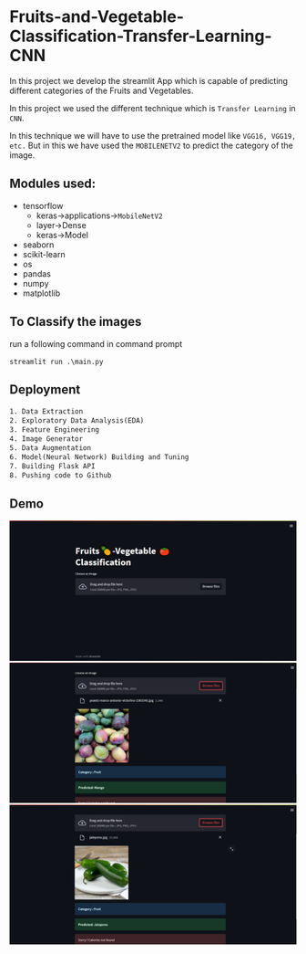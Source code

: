 
# Fruits-and-Vegetable-Classification-Transfer-Learning-CNN

In this project we develop the streamlit App which is capable of predicting different categories of the Fruits and Vegetables.

In this project we used the different technique which is `Transfer Learning` in `CNN`.

In this technique we will have to use the pretrained model like `VGG16, VGG19, etc.` But in this we have used the `MOBILENETV2` to predict the category of the image.

## Modules used:
* tensorflow
    * keras->applications->`MobileNetV2`
    * layer->Dense
    * keras->Model
* seaborn
* scikit-learn
* os
* pandas
* numpy
* matplotlib

## To Classify the images
run a following command in command prompt
```
streamlit run .\main.py
```
## Deployment
```
1. Data Extraction
2. Exploratory Data Analysis(EDA)
3. Feature Engineering
4. Image Generator
5. Data Augmentation
6. Model(Neural Network) Building and Tuning
7. Building Flask API
8. Pushing code to Github
```


## Demo

![App Screenshot](https://raw.githubusercontent.com/Franky-Saxena/Fruits-and-Vegetable-Classification-Transfer-Learning-CNN/main/Untitled1.png)
![App Screenshot](https://raw.githubusercontent.com/Franky-Saxena/Fruits-and-Vegetable-Classification-Transfer-Learning-CNN/main/Untitled2.png)
![App Screenshot](https://raw.githubusercontent.com/Franky-Saxena/Fruits-and-Vegetable-Classification-Transfer-Learning-CNN/main/Untitled3.png)
